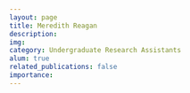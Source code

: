 ```yaml
---
layout: page
title: Meredith Reagan
description:
img:
category: Undergraduate Research Assistants
alum: true
related_publications: false
importance:
---
```

